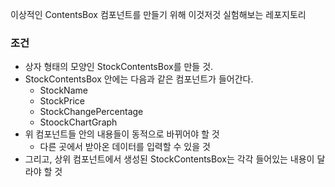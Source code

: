 이상적인 ContentsBox 컴포넌트를 만들기 위해 이것저것 실험해보는 레포지토리

### 조건

- 상자 형태의 모양인 StockContentsBox를 만들 것.
- StockContentsBox 안에는 다음과 같은 컴포넌트가 들어간다.
  - StockName
  - StockPrice
  - StockChangePercentage
  - StoockChartGraph
- 위 컴포넌트들 안의 내용들이 동적으로 바뀌어야 할 것
  - 다른 곳에서 받아온 데이터를 입력할 수 있을 것
- 그리고, 상위 컴포넌트에서 생성된 StockContentsBox는 각각 들어있는 내용이 달라야 할 것
